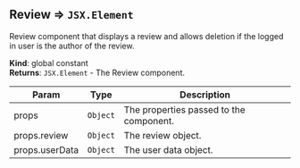 <a name="Review"></a>

## Review ⇒ <code>JSX.Element</code>
Review component that displays a review and allows deletion if the logged in user is the author of the review.

**Kind**: global constant  
**Returns**: <code>JSX.Element</code> - The Review component.  

| Param | Type | Description |
| --- | --- | --- |
| props | <code>Object</code> | The properties passed to the component. |
| props.review | <code>Object</code> | The review object. |
| props.userData | <code>Object</code> | The user data object. |

